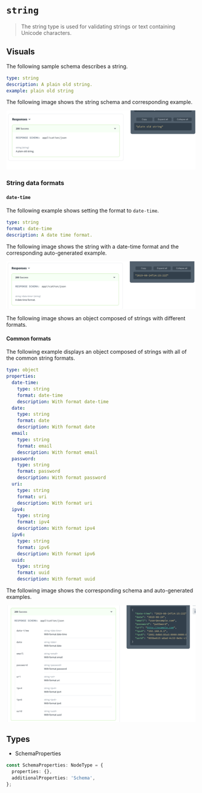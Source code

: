 # `string`

> The string type is used for validating strings or text containing Unicode characters.

## Visuals

The following sample schema describes a string.

```yaml
type: string
description: A plain old string.
example: plain old string
```

The following image shows the string schema and corresponding example.

![string schema](./images/schema-string.png)

### String data formats

#### `date-time`

The following example shows setting the format to `date-time`.

```yaml
type: string
format: date-time
description: A date time format.
```
The following image shows the string with a date-time format and the corresponding auto-generated example.

![string-date-time](./images/schema-string-date-time.png)

The following image shows an object composed of strings with different formats.
#### Common formats

The following example displays an object composed of strings with all of the common string formats.

```yaml
type: object
properties:
  date-time:
    type: string
    format: date-time
    description: With format date-time
  date:
    type: string
    format: date
    description: With format date
  email:
    type: string
    format: email
    description: With format email
  password:
    type: string
    format: password
    description: With format password
  uri:
    type: string
    format: uri
    description: With format uri
  ipv4:
    type: string
    format: ipv4
    description: With format ipv4
  ipv6:
    type: string
    format: ipv6
    description: With format ipv6
  uuid:
    type: string
    format: uuid
    description: With format uuid
```
The following image shows the corresponding schema and auto-generated examples.

![schema string formats](./images/schema-string-formats.png)

## Types

- SchemaProperties

```ts
const SchemaProperties: NodeType = {
  properties: {},
  additionalProperties: 'Schema',
};
```
